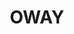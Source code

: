 ---
title: OWAY
description: Mix of Static Page and Web Survey App - JavaScript 
bodyText: <strong>Problem</strong><br>This was probably the hardest page to create, since I had to rely on the old HTML coding, which was simple landing page at first.<a href="https://oway.ifing-beauty.com/lp2">https://oway.ifing-beauty.com/lp2</a>There were few frustrations that I went through with this.<br><br><strong>ISSUES</strong><br>(1) Because the company and the stylist involved in making the site had no knowledge in PCs or how creating websites worked, I had hard time implementing agile or scrum, as well as what they really wanted, web app or web site. <br>(2) In relating to the abovementioned, I had to create a separate 'web-app', a survey page, to let the user find out what product to buy based on their problems.<br>(3) On a positive note, I gained so much skills on JavaScript, increasing my skills to create a page or an app strictly using JavaScript, manipulating both front and back-end.
img: OWAY.png
alt: KAMI-1
url: https://oway.ifing-beauty.com/
---